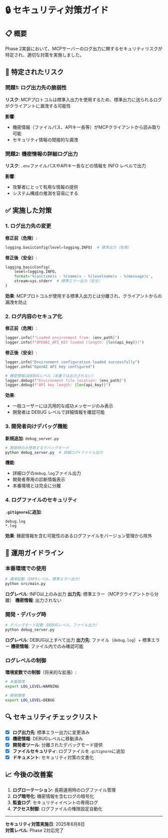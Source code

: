 # 🔒 セキュリティ対策ガイド

## 📋 概要

Phase 2実装において、MCPサーバーのログ出力に関するセキュリティリスクが特定され、適切な対策を実施しました。

## 🚨 特定されたリスク

### 問題1: ログ出力先の脆弱性
**リスク**: MCPプロトコルは標準入出力を使用するため、標準出力に送られるログがクライアントに漏洩する可能性

**影響**: 
- 機密情報（ファイルパス、APIキー長等）がMCPクライアントから読み取り可能
- セキュリティ情報の間接的な漏洩

### 問題2: 機密情報の詳細ログ出力
**リスク**: `.env`ファイルパスやAPIキー長などの情報を INFO レベルで出力

**影響**:
- 攻撃者にとって有用な情報の提供
- システム構成の推測を容易にする

## ✅ 実施した対策

### 1. ログ出力先の変更

**修正前（危険）**:
```python
logging.basicConfig(level=logging.INFO)  # 標準出力（危険）
```

**修正後（安全）**:
```python
logging.basicConfig(
    level=logging.INFO,
    format='%(asctime)s - %(name)s - %(levelname)s - %(message)s',
    stream=sys.stderr  # 標準エラー出力（安全）
)
```

**効果**: MCPプロトコルが使用する標準入出力とは分離され、クライアントからの漏洩を防止

### 2. ログ内容のセキュア化

**修正前（危険）**:
```python
logger.info(f"Loaded environment from: {env_path}")
logger.info(f"OPENAI_API_KEY loaded (length: {len(api_key)})")
```

**修正後（安全）**:
```python
logger.info("Environment configuration loaded successfully")
logger.info("OpenAI API key configured")

# 機密情報はDEBUGレベル（本番では出力されない）
logger.debug(f"Environment file location: {env_path}")
logger.debug(f"API key length: {len(api_key)}")
```

**効果**: 
- 一般ユーザーには汎用的な成功メッセージのみ表示
- 開発者は DEBUG レベルで詳細情報を確認可能

### 3. 開発者向けデバッグ機能

**新規追加**: `debug_server.py`
```python
# 開発時のみ使用するデバッグモード
python debug_server.py  # 詳細ログ+ファイル出力
```

**機能**:
- 詳細ログの`debug.log`ファイル出力
- 開発者専用の診断情報表示
- 本番環境とは完全に分離

### 4. ログファイルのセキュリティ

**`.gitignore`に追加**:
```
debug.log
*.log
```

**効果**: 機密情報を含む可能性のあるログファイルをバージョン管理から除外

## 🎯 運用ガイドライン

### 本番環境での使用

```bash
# 通常起動（INFOレベル、標準エラー出力）
python src/main.py
```

**ログレベル**: INFO以上のみ出力
**出力先**: 標準エラー（MCPクライアントから分離）
**機密情報**: 出力されない

### 開発・デバッグ時

```bash
# デバッグモード起動（DEBUGレベル、ファイル出力）
python debug_server.py
```

**ログレベル**: DEBUG以上すべて出力
**出力先**: ファイル（`debug.log`）+ 標準エラー
**機密情報**: ファイル内でのみ確認可能

### ログレベルの制御

**環境変数での制御**（将来的な拡張）:
```bash
# 本番環境
export LOG_LEVEL=WARNING

# 開発環境  
export LOG_LEVEL=DEBUG
```

## 🔍 セキュリティチェックリスト

- [x] **ログ出力先**: 標準エラー出力に変更済み
- [x] **機密情報**: DEBUGレベルに移動済み
- [x] **開発者ツール**: 分離されたデバッグモード提供
- [x] **ファイルセキュリティ**: ログファイルを`.gitignore`に追加
- [x] **ドキュメント**: セキュリティ対策の文書化

## 📈 今後の改善案

1. **ログローテーション**: 長期運用時のログファイル管理
2. **ログ暗号化**: 機密情報を含むログの暗号化
3. **監査ログ**: セキュリティイベントの専用ログ
4. **アクセス制御**: ログファイルの権限設定自動化

---

**セキュリティ対策実施日**: 2025年6月8日  
**対策レベル**: Phase 2対応完了
